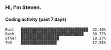 ### Hi, I'm Steven.

#### Coding activity (past 7 days)
```
Rust   ▓▓▓▓▓▓▓▓▓▓▓▓▓▓▓▓▓▓▓▓▓▓▓▓▓▓▓▓▓▓  32.40%
Bash   ▓▓▓▓▓▓▓▓▓▓▓▓▓▓▓▓▓▓▓▓▓▓▓▓▓▓▓▓    30.77%
other  ▓▓▓▓▓▓▓▓▓▓▓▓▓▓▓▓▓               19.27%
TeX    ▓▓▓▓▓▓▓▓▓▓▓▓▓▓▓▓                17.55%
```
